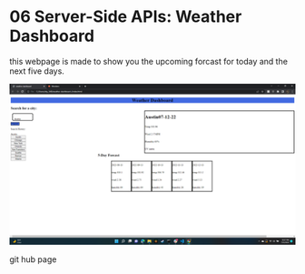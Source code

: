 # 06 Server-Side APIs: Weather Dashboard

this webpage is made to show you the upcoming forcast for today and the next five days. 


<img src="./img/2022-07-12.png" alt="image if webpage before input">


git hub page
<a href="https://github.com/SklylerF/weather-dashboard-"></a>